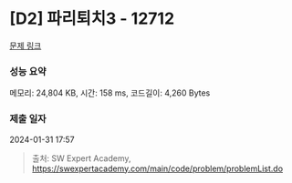 # [D2] 파리퇴치3 - 12712 

[문제 링크](https://swexpertacademy.com/main/code/problem/problemDetail.do?contestProbId=AXuARWAqDkQDFARa) 

### 성능 요약

메모리: 24,804 KB, 시간: 158 ms, 코드길이: 4,260 Bytes

### 제출 일자

2024-01-31 17:57



> 출처: SW Expert Academy, https://swexpertacademy.com/main/code/problem/problemList.do